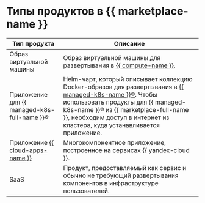 # Типы продуктов в {{ marketplace-name }}

| **Тип продукта** | **Описание** |
| --- | --- |
| Образ виртуальной машины | Образ виртуальной машины для развертывания в [{{ compute-name }}](../../../compute/index.yaml). |
| Приложение для {{ managed-k8s-full-name }}® | Helm-чарт, который описывает коллекцию Docker-образов для развертывания в [{{ managed-k8s-name }}®](../../../managed-kubernetes/index.yaml). Чтобы использовать продукты для {{ managed-k8s-name }}® из {{ marketplace-full-name }}, необходим доступ в интернет из кластера, куда устанавливается приложение. |
| Приложение [{{ cloud-apps-name }}](../../../cloud-apps/index.yaml) | Многокомпонентное приложение, построенное на сервисах {{ yandex-cloud }}. |
| SaaS | Продукт, предоставляемый как сервис и обычно не требующий развертывания компонентов в инфраструктуре пользователей. |